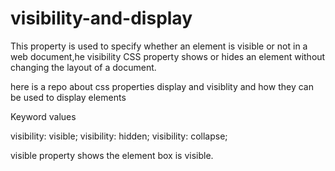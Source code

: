 # visibility-and-display

This property is used to specify whether an element is visible or not in a web document,he visibility CSS property shows or hides an element without changing the layout of a document.

here is a repo about css properties display and visiblity and how they can be used to display elements

Keyword values

visibility: visible;
visibility: hidden;
visibility: collapse;

visible property shows the element box is visible.
